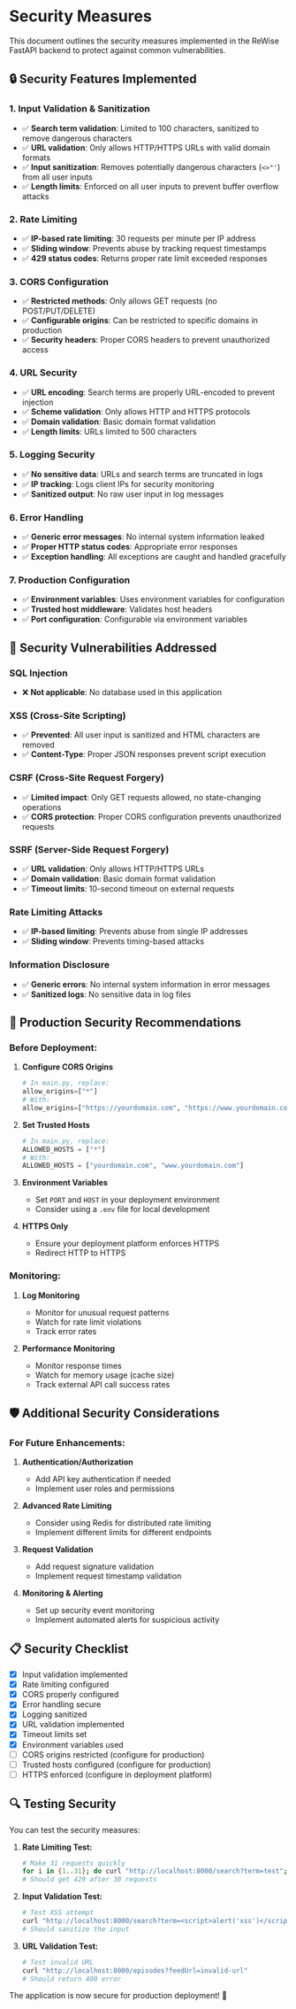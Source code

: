 # Security Measures

This document outlines the security measures implemented in the ReWise FastAPI backend to protect against common vulnerabilities.

## 🔒 Security Features Implemented

### 1. **Input Validation & Sanitization**
- ✅ **Search term validation**: Limited to 100 characters, sanitized to remove dangerous characters
- ✅ **URL validation**: Only allows HTTP/HTTPS URLs with valid domain formats
- ✅ **Input sanitization**: Removes potentially dangerous characters (`<>"'`) from all user inputs
- ✅ **Length limits**: Enforced on all user inputs to prevent buffer overflow attacks

### 2. **Rate Limiting**
- ✅ **IP-based rate limiting**: 30 requests per minute per IP address
- ✅ **Sliding window**: Prevents abuse by tracking request timestamps
- ✅ **429 status codes**: Returns proper rate limit exceeded responses

### 3. **CORS Configuration**
- ✅ **Restricted methods**: Only allows GET requests (no POST/PUT/DELETE)
- ✅ **Configurable origins**: Can be restricted to specific domains in production
- ✅ **Security headers**: Proper CORS headers to prevent unauthorized access

### 4. **URL Security**
- ✅ **URL encoding**: Search terms are properly URL-encoded to prevent injection
- ✅ **Scheme validation**: Only allows HTTP and HTTPS protocols
- ✅ **Domain validation**: Basic domain format validation
- ✅ **Length limits**: URLs limited to 500 characters

### 5. **Logging Security**
- ✅ **No sensitive data**: URLs and search terms are truncated in logs
- ✅ **IP tracking**: Logs client IPs for security monitoring
- ✅ **Sanitized output**: No raw user input in log messages

### 6. **Error Handling**
- ✅ **Generic error messages**: No internal system information leaked
- ✅ **Proper HTTP status codes**: Appropriate error responses
- ✅ **Exception handling**: All exceptions are caught and handled gracefully

### 7. **Production Configuration**
- ✅ **Environment variables**: Uses environment variables for configuration
- ✅ **Trusted host middleware**: Validates host headers
- ✅ **Port configuration**: Configurable via environment variables

## 🚨 Security Vulnerabilities Addressed

### **SQL Injection**
- ❌ **Not applicable**: No database used in this application

### **XSS (Cross-Site Scripting)**
- ✅ **Prevented**: All user input is sanitized and HTML characters are removed
- ✅ **Content-Type**: Proper JSON responses prevent script execution

### **CSRF (Cross-Site Request Forgery)**
- ✅ **Limited impact**: Only GET requests allowed, no state-changing operations
- ✅ **CORS protection**: Proper CORS configuration prevents unauthorized requests

### **SSRF (Server-Side Request Forgery)**
- ✅ **URL validation**: Only allows HTTP/HTTPS URLs
- ✅ **Domain validation**: Basic domain format validation
- ✅ **Timeout limits**: 10-second timeout on external requests

### **Rate Limiting Attacks**
- ✅ **IP-based limiting**: Prevents abuse from single IP addresses
- ✅ **Sliding window**: Prevents timing-based attacks

### **Information Disclosure**
- ✅ **Generic errors**: No internal system information in error messages
- ✅ **Sanitized logs**: No sensitive data in log files

## 🔧 Production Security Recommendations

### **Before Deployment:**

1. **Configure CORS Origins**
   ```python
   # In main.py, replace:
   allow_origins=["*"]
   # With:
   allow_origins=["https://yourdomain.com", "https://www.yourdomain.com"]
   ```

2. **Set Trusted Hosts**
   ```python
   # In main.py, replace:
   ALLOWED_HOSTS = ["*"]
   # With:
   ALLOWED_HOSTS = ["yourdomain.com", "www.yourdomain.com"]
   ```

3. **Environment Variables**
   - Set `PORT` and `HOST` in your deployment environment
   - Consider using a `.env` file for local development

4. **HTTPS Only**
   - Ensure your deployment platform enforces HTTPS
   - Redirect HTTP to HTTPS

### **Monitoring:**

1. **Log Monitoring**
   - Monitor for unusual request patterns
   - Watch for rate limit violations
   - Track error rates

2. **Performance Monitoring**
   - Monitor response times
   - Watch for memory usage (cache size)
   - Track external API call success rates

## 🛡️ Additional Security Considerations

### **For Future Enhancements:**

1. **Authentication/Authorization**
   - Add API key authentication if needed
   - Implement user roles and permissions

2. **Advanced Rate Limiting**
   - Consider using Redis for distributed rate limiting
   - Implement different limits for different endpoints

3. **Request Validation**
   - Add request signature validation
   - Implement request timestamp validation

4. **Monitoring & Alerting**
   - Set up security event monitoring
   - Implement automated alerts for suspicious activity

## 📋 Security Checklist

- [x] Input validation implemented
- [x] Rate limiting configured
- [x] CORS properly configured
- [x] Error handling secure
- [x] Logging sanitized
- [x] URL validation implemented
- [x] Timeout limits set
- [x] Environment variables used
- [ ] CORS origins restricted (configure for production)
- [ ] Trusted hosts configured (configure for production)
- [ ] HTTPS enforced (configure in deployment platform)

## 🔍 Testing Security

You can test the security measures:

1. **Rate Limiting Test:**
   ```bash
   # Make 31 requests quickly
   for i in {1..31}; do curl "http://localhost:8000/search?term=test"; done
   # Should get 429 after 30 requests
   ```

2. **Input Validation Test:**
   ```bash
   # Test XSS attempt
   curl "http://localhost:8000/search?term=<script>alert('xss')</script>"
   # Should sanitize the input
   ```

3. **URL Validation Test:**
   ```bash
   # Test invalid URL
   curl "http://localhost:8000/episodes?feedUrl=invalid-url"
   # Should return 400 error
   ```

The application is now secure for production deployment! 🚀 